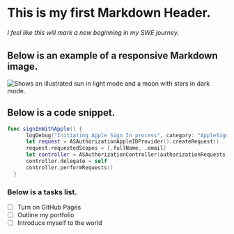 # This is my first Markdown Header.
###### I feel like this will mark a new beginning in my SWE journey.

## Below is an example of a responsive Markdown image.

<picture>
  <source media="(prefers-color-scheme: dark)" srcset="https://user-images.githubusercontent.com/25423296/163456776-7f95b81a-f1ed-45f7-b7ab-8fa810d529fa.png">
  <source media="(prefers-color-scheme: light)" srcset="https://user-images.githubusercontent.com/25423296/163456779-a8556205-d0a5-45e2-ac17-42d089e3c3f8.png">
  <img alt="Shows an illustrated sun in light mode and a moon with stars in dark mode." src="https://user-images.githubusercontent.com/25423296/163456779-a8556205-d0a5-45e2-ac17-42d089e3c3f8.png">
</picture>


## Below is a code snippet.

```swift
func signInWithApple() {
      logDebug("Initiating Apple Sign In process", category: "AppleSignInViewModel")
      let request = ASAuthorizationAppleIDProvider().createRequest()
      request.requestedScopes = [.fullName, .email]
      let controller = ASAuthorizationController(authorizationRequests: [request])
      controller.delegate = self
      controller.performRequests()
  }
```

### Below is a tasks list.

- [ ] Turn on GitHub Pages
- [ ] Outline my portfolio
- [ ] Introduce myself to the world
